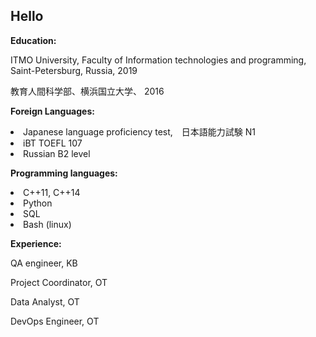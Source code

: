 ## Hello

<!--
**anuushka/anuushka** is a ✨ _special_ ✨ repository because its `README.md` (this file) appears on your GitHub profile.
-->


**Education:**

ITMO University, Faculty of Information technologies and programming, Saint-Petersburg, Russia, 2019

教育人間科学部、横浜国立大学、 2016

**Foreign Languages:**

<li>Japanese language proficiency test,　日本語能力試験 N1</li>

<li>iBT TOEFL 107</li>

<li>Russian B2 level</li>


**Programming languages:**

<li>C++11, C++14</li>
<li>Python</li>
<li>SQL</li>
<li>Bash (linux)</li>

**Experience:**

QA engineer, KB

Project Coordinator, OT 

Data Analyst, OT 

DevOps Engineer, OT 
